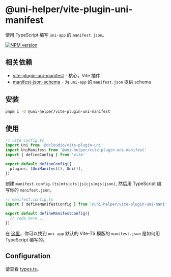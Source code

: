 # @uni-helper/vite-plugin-uni-manifest

使用 TypeScript 编写 `uni-app` 的 `manifest.json`。

<a href="https://www.npmjs.com/package/@uni-helper/vite-plugin-uni-manifest"><img src="https://img.shields.io/npm/v/@uni-helper/vite-plugin-uni-manifest" alt="NPM version"></a></p>

## 相关依赖

- [vite-plugin-uni-manifest](./packages/core) - 核心，Vite 插件
- [manifest-json-schema](./packages/schema) - 为 `uni-app` 的 `manifest.json` 提供 schema

## 安装

```bash
pnpm i -D @uni-helper/vite-plugin-uni-manifest
```

## 使用

```ts
// vite.config.ts
import Uni from '@dcloudio/vite-plugin-uni'
import UniManifest from '@uni-helper/vite-plugin-uni-manifest'
import { defineConfig } from 'vite'

export default defineConfig({
  plugins: [UniManifest(), Uni()],
})
```

创建 `manifest.config.(ts|mts|cts|js|cjs|mjs|json)`, 然后用 TypeScript 编写你的 `manifest.json`。

```ts
// manifest.config.ts
import { defineManifestConfig } from '@uni-helper/vite-plugin-uni-manifest'

export default defineManifestConfig({
  // code here...
})
```

在 [这里](./playground/manifest.config.ts)，你可以找到 `uni-app` 默认的 Vite-TS 模版的 `manifest.json` 是如何用 TypeScript 编写的。

## Configuration

请查看 [types.ts](./packages/core/src/types.ts)。
